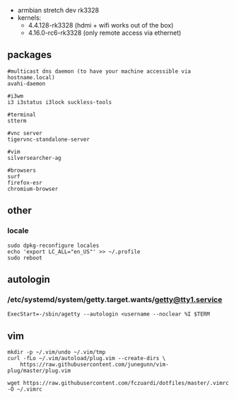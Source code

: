 - armbian stretch dev rk3328
- kernels: 
  - 4.4.128-rk3328 (hdmi + wifi works out of the box)
  - 4.16.0-rc6-rk3328 (only remote access via ethernet)

## packages
```
#multicast dns daemon (to have your machine accessible via hostname.local)
avahi-daemon

#i3wm
i3 i3status i3lock suckless-tools

#terminal
stterm

#vnc server
tigervnc-standalone-server

#vim
silversearcher-ag

#browsers
surf
firefox-esr
chromium-browser
```

## other

### locale
```
sudo dpkg-reconfigure locales
echo 'export LC_ALL="en_US"' >> ~/.profile
sudo reboot
```

## autologin
### /etc/systemd/system/getty.target.wants/getty@tty1.service

```
ExecStart=-/sbin/agetty --autologin <username --noclear %I $TERM
```

## vim
```
mkdir -p ~/.vim/undo ~/.vim/tmp
curl -fLo ~/.vim/autoload/plug.vim --create-dirs \
    https://raw.githubusercontent.com/junegunn/vim-plug/master/plug.vim

wget https://raw.githubusercontent.com/fczuardi/dotfiles/master/.vimrc -O ~/.vimrc
```
